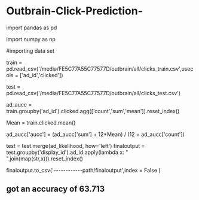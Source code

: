 # Outbrain-Click-Prediction-


import pandas as pd

import numpy as np

#importing data set

train = pd.read_csv('/media/FE5C77A55C77577D/outbrain/all/clicks_train.csv',usecols = ['ad_id','clicked'])

test = pd.read_csv('/media/FE5C77A55C77577D/outbrain/all/clicks_test.csv')


ad_aucc = train.groupby('ad_id').clicked.agg(['count','sum','mean']).reset_index()

Mean = train.clicked.mean()

ad_aucc['aucc'] = (ad_aucc['sum'] + 12*Mean) / (12 + ad_aucc['count'])


test = test.merge(ad_likelihood, how='left')
finaloutput = test.groupby('display_id').ad_id.apply(lambda x: " ".join(map(str,x))).reset_index()

finaloutput.to_csv('------------path/finaloutput',index = False )


## got an accuracy of 63.713

